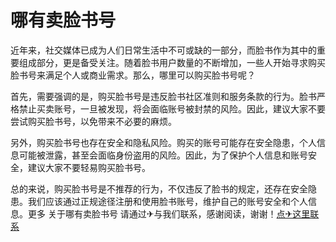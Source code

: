 # 哪有卖脸书号

近年来，社交媒体已成为人们日常生活中不可或缺的一部分，而脸书作为其中的重要组成部分，更是备受关注。随着脸书用户数量的不断增加，一些人开始寻求购买脸书号来满足个人或商业需求。那么，哪里可以购买脸书号呢？

首先，需要强调的是，购买脸书号是违反脸书社区准则和服务条款的行为。脸书严格禁止买卖账号，一旦被发现，将会面临账号被封禁的风险。因此，建议大家不要尝试购买脸书号，以免带来不必要的麻烦。

另外，购买脸书号也存在安全和隐私风险。购买的账号可能存在安全隐患，个人信息可能被泄露，甚至会面临身份盗用的风险。因此，为了保护个人信息和账号安全，建议大家不要轻易购买脸书号。

总的来说，购买脸书号是不推荐的行为，不仅违反了脸书的规定，还存在安全隐患。我们应该通过正规途径注册和使用脸书账号，维护自己的账号安全和个人信息。更多 关于哪有卖脸书号 请通过✈与我们联系，感谢阅读，谢谢！[点✈这里联系](https://ww.k02.cc)